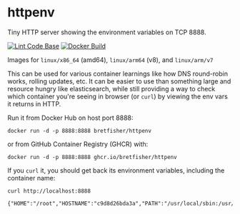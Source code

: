 # httpenv
Tiny HTTP server showing the environment variables on TCP 8888.

[![Lint Code Base](https://github.com/BretFisher/httpenv/actions/workflows/call-super-linter.yaml/badge.svg)](https://github.com/BretFisher/httpenv/actions/workflows/call-super-linter.yaml)
[![Docker Build](https://github.com/BretFisher/httpenv/actions/workflows/call-docker-build.yaml/badge.svg)](https://github.com/BretFisher/httpenv/actions/workflows/call-docker-build.yaml)


Images for `linux/x86_64` (amd64), `linux/arm64` (v8), and `linux/arm/v7`

This can be used for various container learnings like how DNS round-robin works, rolling updates, etc.
It can be easier to use than something large and resource hungry like elasticsearch, while still providing
a way to check which container you're seeing in browser (or `curl`) by viewing the env vars it returns in HTTP.

Run it from Docker Hub on host port 8888:

`docker run -d -p 8888:8888 bretfisher/httpenv`

or from GitHub Container Registry (GHCR) with:

`docker run -d -p 8888:8888 ghcr.io/bretfisher/httpenv`

If you `curl` it, you should get back its environment variables, including the container name:

```shell
curl http://localhost:8888

{"HOME":"/root","HOSTNAME":"c9d8d26bda3a","PATH":"/usr/local/sbin:/usr/local/bin:/usr/sbin:/usr/bin:/sbin:/bin"}```

